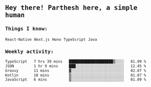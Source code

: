 <samp>
    <h2>Hey there! Parthesh here, a simple human</h2>
    <h3>Things I know: </h3>
    <code>React-Native</code> <code>Next.js</code> <code>Hono</code> <code>TypeScript</code> <code>Java</code>
    <h3>Weekly activity:</h3>
<!--START_SECTION:waka-->

```txt
TypeScript   7 hrs 39 mins   ████████████████████▒░░░░   81.99 %
JSON         1 hr 9 mins     ███░░░░░░░░░░░░░░░░░░░░░░   12.45 %
Groovy       11 mins         ▓░░░░░░░░░░░░░░░░░░░░░░░░   02.07 %
Kotlin       10 mins         ▒░░░░░░░░░░░░░░░░░░░░░░░░   01.87 %
JavaScript   6 mins          ▒░░░░░░░░░░░░░░░░░░░░░░░░   01.09 %
```

<!--END_SECTION:waka-->
</samp>
